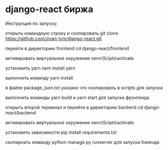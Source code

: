 # django-react биржа

Инструкция по запуску:

открыть командную строку и скопировать git clone https://github.com/Jivan-lvm/django-react.git

перейти в директорию frontend cd django-react/frontend

активировать виртуальное окружение venv\Scipts\activate

установить yarn npm install yarn

выполнить команду yarn install

в файле package_json.txt указано что скопировать в scripts для запуска

выполнить команды yarn build и yarn start для запуска фронтенда

открыть второй терминал и перейти в директорию backend cd django-react/backend

активировать виртуальное окружение venv\Scipts\activate

установить зависимости pip install requirements.txt

скопироать команду python manage.py runserver для запуска бэкенда

